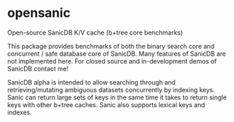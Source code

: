 # opensanic
Open-source SanicDB K/V cache (b+tree core benchmarks) 

This package provides benchmarks of both the binary search core and concurrent / safe database core of SanicDB. Many features of SanicDB are not implemented here. For closed source and in-development demos of SanicDB contact me! 

SanicDB alpha is intended to allow searching through and retrieving/mutating ambiguous datasets concurrently by indexing keys. Sanic can return large sets of keys in the same time it takes to return single keys with other b+tree caches. Sanic also supports lexical keys and indexes.
